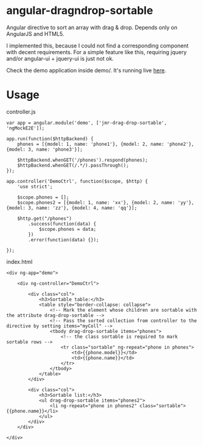 angular-dragndrop-sortable
================================

Angular directive to sort an array with drag & drop. Depends only on AngularJS and HTML5. 

I implemented this, because I could not find a corresponding component with decent requirements.
For a simple feature like this, requiring jquery and/or angular-ui + jquery-ui is just not ok.

Check the demo application inside demo/. It's running live [here](https://rawgit.com/janneri/angular-dragndrop-sortable/master/demo/app/index.html).

# Usage

controller.js
```
var app = angular.module('demo', ['jmr-drag-drop-sortable', 'ngMockE2E']);

app.run(function($httpBackend) {
    phones = [{model: 1, name: 'phone1'}, {model: 2, name: 'phone2'}, {model: 3, name: 'phone3'}];

    $httpBackend.whenGET('/phones').respond(phones);
    $httpBackend.whenGET(/.*/).passThrough();
});

app.controller('DemoCtrl', function($scope, $http) {
    'use strict';

    $scope.phones = [];
    $scope.phones2 = [{model: 1, name: 'xx'}, {model: 2, name: 'yy'}, {model: 3, name: 'zz'}, {model: 4, name: 'qq'}];

    $http.get("/phones")
        .success(function(data) {
            $scope.phones = data;
        })
        .error(function(data) {});

});
```

index.html
```
<div ng-app="demo">

    <div ng-controller="DemoCtrl">

        <div class="col">
            <h3>Sortable table:</h3>
            <table style="border-collapse: collapse">
                <!-- Mark the element whose children are sortable with the attribute drag-drop-sortable -->
                <!-- Pass the sorted collection from controller to the directive by setting items="myColl" -->
                <tbody drag-drop-sortable items="phones">
                    <!-- the class sortable is required to mark sortable rows -->
                    <tr class="sortable" ng-repeat="phone in phones">
                        <td>{{phone.model}}</td>
                        <td>{{phone.name}}</td>
                    </tr>
                </tbody>
            </table>
        </div>

        <div class="col">
            <h3>Sortable list:</h3>
            <ul drag-drop-sortable items="phones2">
                <li ng-repeat="phone in phones2" class="sortable">{{phone.name}}</li>
            </ul>
        </div>
    </div>

</div>

```